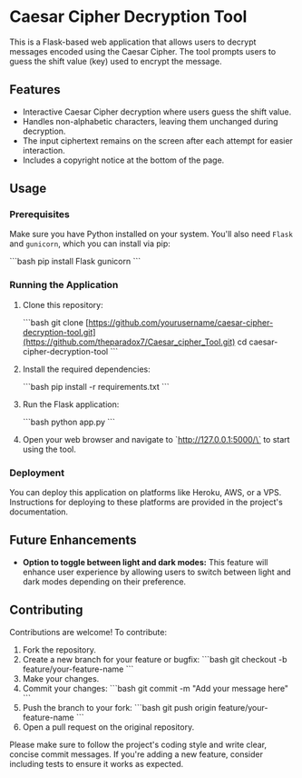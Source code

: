 
# Caesar Cipher Decryption Tool

This is a Flask-based web application that allows users to decrypt messages encoded using the Caesar Cipher. The tool prompts users to guess the shift value (key) used to encrypt the message.

## Features

- Interactive Caesar Cipher decryption where users guess the shift value.
- Handles non-alphabetic characters, leaving them unchanged during decryption.
- The input ciphertext remains on the screen after each attempt for easier interaction.
- Includes a copyright notice at the bottom of the page.

## Usage

### Prerequisites

Make sure you have Python installed on your system. You'll also need `Flask` and `gunicorn`, which you can install via pip:

\`\`\`bash
pip install Flask gunicorn
\`\`\`

### Running the Application

1. Clone this repository:

   \`\`\`bash
   git clone [https://github.com/yourusername/caesar-cipher-decryption-tool.git](https://github.com/theparadox7/Caesar_cipher_Tool.git)
   cd caesar-cipher-decryption-tool
   \`\`\`

2. Install the required dependencies:

   \`\`\`bash
   pip install -r requirements.txt
   \`\`\`

3. Run the Flask application:

   \`\`\`bash
   python app.py
   \`\`\`

4. Open your web browser and navigate to \`http://127.0.0.1:5000/\` to start using the tool.

### Deployment

You can deploy this application on platforms like Heroku, AWS, or a VPS. Instructions for deploying to these platforms are provided in the project's documentation.

## Future Enhancements

- **Option to toggle between light and dark modes:** This feature will enhance user experience by allowing users to switch between light and dark modes depending on their preference.

## Contributing

Contributions are welcome! To contribute:

1. Fork the repository.
2. Create a new branch for your feature or bugfix:
   \`\`\`bash
   git checkout -b feature/your-feature-name
   \`\`\`
3. Make your changes.
4. Commit your changes:
   \`\`\`bash
   git commit -m "Add your message here"
   \`\`\`
5. Push the branch to your fork:
   \`\`\`bash
   git push origin feature/your-feature-name
   \`\`\`
6. Open a pull request on the original repository.

Please make sure to follow the project's coding style and write clear, concise commit messages. If you're adding a new feature, consider including tests to ensure it works as expected.
